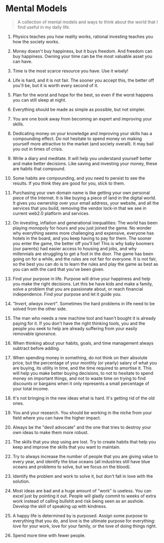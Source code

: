 # Mental Models
> A collection of mental models and ways to think about the world that I find useful in my daily life.

1. Physics teaches you how reality works, rational investing teaches you how the society works.

1. Money doesn't buy happiness, but it buys freedom. And freedom can buy happiness. Owning your time can be the most valuable asset you can have.

1. Time is the most scarce resource you have. Use it wisely!

1. Life is hard, and it is not fair. The sooner you accept this, the better off you'll be, but it is worth every second of it.

1. Plan for the worst and hope for the best, so even if the worst happens you can still sleep at night.

1. Everything should be made as simple as possible, but not simpler.

1. You are one book away from becoming an expert and improving your skills.

1. Dedicating money on your knowledge and improving your skills has a compounding effect. Do not hesitate to spend money on making yourself more attractive to the market (and society overall). It may bail you out in times of crisis.

1. Write a diary and meditate. It will help you understand yourself better and make better decisions. Like saving and investing your money, these are habits that compound.

1. Some habits are compounding, and you need to persist to see the results. If you think they are good for you, stick to them.

1. Purchasing your own domain name is like getting your own personal piece of the Internet. It is like buying a piece of land in the digital world. It gives you ownership over your email address, your website, and all the services that you build, removing the vendor lock-in that we see in current web2.0 platform and services.

1. On investing, inflation and generational inequalities: The world has been playing monopoly for hours and you just joined the game. No wonder why everything seems more challenging and expensive, everyone has hotels in the board, and you keep having to pay for them. The sooner you enter the game, the better off you’ll be! This is why baby boomers (our parents) had easier access to housing and jobs, and why millennials are struggling to get a foot in the door. The game has been going on for a while, and the rules are not fair for everyone. It is not fair, so the best you can do is to learn the rules and play the game as best as you can with the card that you've been given.
 
1. Find your purpose in life. Purpose will drive your happiness and help you make the right decisions. Let this be have kids and make a family, solve a problem that you are passionate about, or reach financial independence. Find your purpose and let it guide you.

1. _"Invert, always invert"_. Sometimes the hard problems in life need to be solved from the other side. 

1. The man who needs a new machine tool and hasn't bought it is already paying for it. If you don't have the right thinking tools, you and the people you seek to help are already suffering from your easily removable ignorance.

1. When thinking about your habits, goals, and time management always subtract before adding.

1. When spending money in something, do not think on their absolute price, but the percentage of your monthly (or yearly) salary of what you are buying, its utility in time, and the time required to amortise it. This will help you make better buying decisions, to not to hesitate to spend money on important things, and not to waste time on trying to find discounts or bargains when it only represents a small percentage of your total income.

1. It's not bringing in the new ideas what is hard. It's getting rid of the old ones.

1. You and your research. You should be working in the niche from your field where you can have the higher impact.

1. Always be the "devil advocate" and the one that tries to destroy your own ideas to make them more robust.

1. The skills that you stop using are lost. Try to create habits that help you keep and improve the skills that you want to maintain.

1. Try to always increase the number of people that you are giving value to every year, and identify the blue oceans (all industries still have blue oceans and problems to solve, but we focus on the blood).

1. Identify the problem and work to solve it, but don't fall in love with the solution.

1. Most ideas are bad and a huge amount of "work" is useless. You can excel just by pointing it out. People will gladly commit to weeks of extra work instead of calling bullshit and risk being seen as an asshole. Develop the skill of speaking up with kindness.

1. A happy life is determined by is purposed. Assign some purpose to everything that you do, and love is the ultimate purpose for everything: love for your work, love for your family, or the love of doing things right.

1. Spend more time with fewer people.
